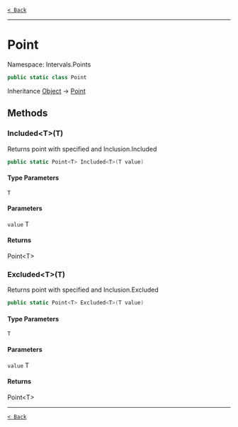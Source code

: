 [`< Back`](./)

---

# Point

Namespace: Intervals.Points

```csharp
public static class Point
```

Inheritance [Object](https://docs.microsoft.com/en-us/dotnet/api/system.object) → [Point](intervals.points.point)

## Methods

### **Included&lt;T&gt;(T)**

Returns point with specified  and Inclusion.Included

```csharp
public static Point<T> Included<T>(T value)
```

#### Type Parameters

`T`<br>

#### Parameters

`value` T<br>

#### Returns

Point&lt;T&gt;<br>

### **Excluded&lt;T&gt;(T)**

Returns point with specified  and Inclusion.Excluded

```csharp
public static Point<T> Excluded<T>(T value)
```

#### Type Parameters

`T`<br>

#### Parameters

`value` T<br>

#### Returns

Point&lt;T&gt;<br>

---

[`< Back`](./)
